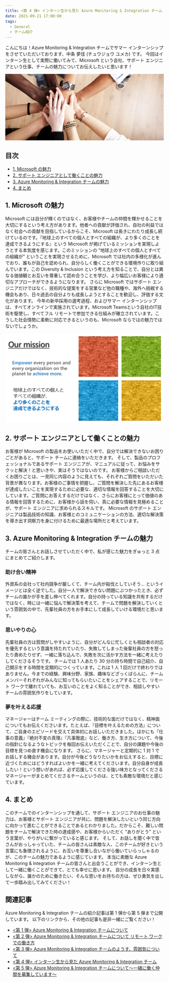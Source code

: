 ```yaml
---
title: <第 4 弾> インターン生から見た Azure Monitoring & Integration チーム
date: 2021-09-21 17:00:00
tags:
  - General
  - チーム紹介
---
```


こんにちは！Azure Monitoring & Integration チームでサマー インターンシップをさせていただいております、中条 夢佳 (チュウジョウ ユメカ) です。
今回はインターン生として実際に働いてみて、Microsoft という会社、サポート エンジニアという仕事、チームの魅力についてお伝えしたいと思います！
<!-- more -->

![](./TeamIntroductionfromInternship/photo1.png)

## 目次
- [1. Microsoft の魅力](#1-Microsoft-の魅力)
- [2. サポート エンジニアとして働くことの魅力](#2-サポート-エンジニアとして働くことの魅力)
- [3. Azure Monitoring & Integration チームの魅力](#3-Azure-Monitoring-&^Integration-チームの魅力)
- [4. まとめ](#4-まとめ)

## 1. Microsoft の魅力
Microsoft には自分が輝くのではなく、お客様やチームの仲間を輝かせることを大切にするという考え方があります。他者への貢献が評価され、自社の利益ではなく社会への貢献を目指しているからこそ、Microsoft は長きにわたり成長し続けているのです。『地球上のすべての個人とすべての組織が、より多くのことを達成できるようにする』という Microsoft が掲げているミッションを実現しようとする本気度を感じます。このミッションの “地球上のすべての個人とすべての組織が” ということを実現させるために、Microsoft では社内の多様化が進んでおり、誰もが自己を認められ、自分らしく働くことができる環境作りに取り組んでいます。この Diversity & Inclusion という考え方を知ることで、自分とは異なる価値観とお互いを尊重して認め合うことを学び、より幅広いお客様により適切なアプローチができるようになります。
さらに Microsoft ではサポート エンジニアだけではなく、技術的な提案をする営業など他の職種や、海外へ挑戦する機会もあり、日々過去の自分よりも成長しようとすることを歓迎し、評価する文化があります。
今年の新卒採用の選考過程、およびサマー インターンシップは、すべてオンラインで実施されています。Microsoft Teamsという自社のIT技術を駆使し、すべてフル リモートで参加できる仕組みが確立されています。こうした社会情勢に柔軟に対応できるというのも、Microsoft ならではの魅力ではないでしょうか。

![](./TeamIntroductionfromInternship/photo2.png)

## 2. サポート エンジニアとして働くことの魅力
お客様が Microsoft の製品をお使いいただく中で、自分では解決できないお困りごとがあると、サポート チームに連絡をいただきます。
そして、製品のプロフェッショナルであるサポート エンジニアが、マニュアルに従って、お悩みをサクッと解決！と思いきや、実はそうではないのです。
お客様からご相談いただくお困りごとは、一見同じ内容のように見えても、それぞれご質問をいただいた背景が異なります。お客様のご事情を把握し、ご質問を解決した先にあるお客様が達成したいことを実現するために必要な、適切な情報を回答することを大切にしています。ご質問にお答えするだけではなく、さらにお客様にとって価値のある情報を回答するために、お客様から話を伺い、真に必要な情報を見極めることが、サポート エンジニアに求められるスキルです。
Microsoft のサポート エンジニアは製品技術の知識、お客様とのコミュニケーションの方法、適切な解決策を導き出す洞察力を身に付けるために最適な場所だと考えています。

## 3. Azure Monitoring & Integration チームの魅力
チームの皆さんとお話しさせていただく中で、私が感じた魅力をぎゅっと 3 点にまとめてご紹介します。

### 助け合い精神
外資系の会社って社内競争が厳しくて、チーム内が殺伐としていそう… というイメージとは全く逆でした。自分一人で解決できない問題にぶつかったとき、必ずチームの誰かが手を差し伸べてくれます。自分の持っている知識を共有するだけではなく、時には一緒に悩んで解決策を考えて、チームで問題を解決していくという雰囲気の中で、先輩社員の方をお手本にして成長していける環境だと思います。

### 思いやりの心
先輩社員の方は質問がしやすいように、自分がどんなに忙しくとも相談者の対応を優先するという意識を持たれていたり、失敗してしまった後輩社員の方を怒ったり責めたりせず、一緒に落ち込んで、失敗を次に活かす方法を一緒に考えたりしてくださるそうです。
チームでは 1 人あたり 30 分の持ち時間で自己紹介、自己開示をする時間を定期的につくっています。これは 1 人 1 回だけで終わりではありません。今までの経験、興味分野、家族、趣味などざっくばらんに、チーム メンバーそれぞれがみんなに知ってもらいたいことをシェアすることで、リモート ワークで離れていても、お互いのことをよく知ることができ、相談しやすいチームの雰囲気作りをしています。

### 夢を叶える応援
マネージャーはチーム ミーティングの際に、技術的な面だけではなく、精神面についてもお伝えくださいます。たとえば、『目標を叶えるための方法』について、ご自身のエピソードを交えて具体的にお話しいただきました。ほかにも『仕事の意義』『絶対不変の真理』『凡事徹底』など、働き方、生き方について、今後の指針になるようなトピックを毎回お伝えいただくことで、自分の課題や今後の目標を見つめ直す機会になります。
さらに、マネージャーと定期的に 1 対 1 でお話しする機会があります。自分が今後どうなりたいかをお伝えすると、目標に近づくためにはどうすればよいかを一緒に考えてくださいます。自分自身が成長したい！という想いがあれば、必ず応援してくださる強い味方となってくださるマネージャーがまとめてくださるチームというのは、とても素敵な環境だと感じています。


## 4. まとめ
このチームでのインターンシップを通して、サポート エンジニアのお仕事の魅力は、お客様とサポート エンジニアが共に、問題を解決したいという同じ方向に向かって進むことができることであるとわかりました。だからこそ、難しい問題をチームで解決できた時の達成感や、お客様からいただく “ありがとう” という言葉が、やりがいに繋がっていると感じます。
そして、お話しを聞く中で皆さんがおっしゃっていた、チームの皆さんは素敵な人、このチームが好きという言葉にも象徴されるように、お互いを尊重し合いながら働いていらっしゃるのが、このチームの魅力であるように感じています。
本当に素敵な Azure Monitoring & Integration チームの皆さんと出会うことができ、インターン生として一緒に働くことができて、とても幸せに思います。
自分の成長を日々実感しながら、誰かのために働きたい、そんな思いをお持ちの方は、ぜひ勇気を出して一歩踏み出してみてください！

## 関連記事
Azure Monitoring & Integration チームの紹介記事は第 1 弾から第 5 弾まで公開しています。
以下のリンクから、その他の記事も是非一緒にご覧ください！

- [<第 1 弾> Azure Monitoring & Integration チームについて](https://jpazmon-integ.github.io/blog/general/AboutMonandIntg/)
- [<第 2 弾> Azure Monitoring & Integration チームについて リモート ワークでの働き方](https://jpazmon-integ.github.io/blog/general/HowWeWorkRemotely/)
- [<第 3 弾> Azure Monitoring & Integration チームのようす、雰囲気について](https://jpazmon-integ.github.io/blog/general/OurTeamAtmosphere/)
- [<第 4 弾> インターン生から見た Azure Monitoring & Integration チーム](https://jpazmon-integ.github.io/blog/general/TeamIntroductionfromInternship/)
- [<第 5 弾> Azure Monitoring & Integration チームについて～一緒に働く仲間を募集しています～](https://jpazmon-integ.github.io/blog/general/JoinUs/)
